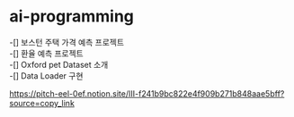 # ai-programming

-[] 보스턴 주택 가격 예측 프로젝트  
-[] 환율 예측 프로젝트  
-[] Oxford pet Dataset 소개  
-[] Data Loader 구현  

https://pitch-eel-0ef.notion.site/III-f241b9bc822e4f909b271b848aae5bff?source=copy_link